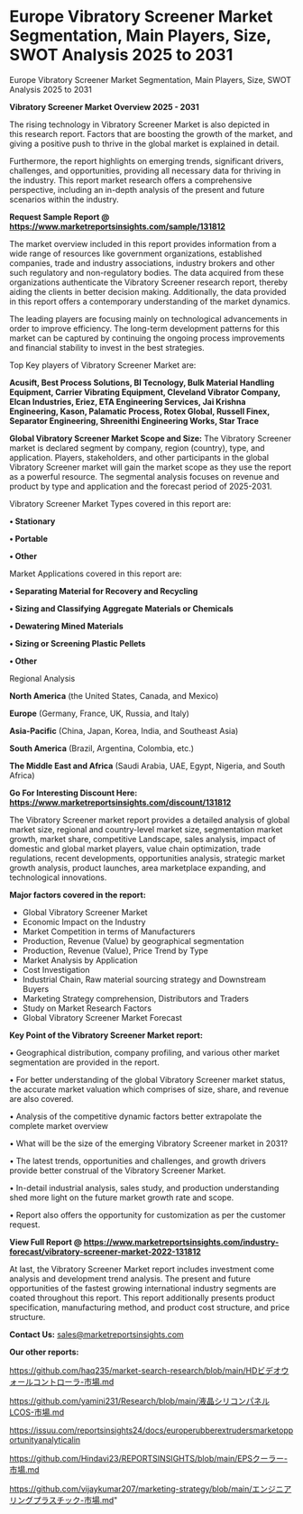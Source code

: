 # Europe Vibratory Screener Market Segmentation, Main Players, Size, SWOT Analysis 2025 to 2031
Europe Vibratory Screener Market Segmentation, Main Players, Size, SWOT Analysis 2025 to 2031

<Strong> Vibratory Screener Market Overview 2025 - 2031</strong>

The rising technology in Vibratory Screener Market is also depicted in this research report. Factors that are boosting the growth of the market, and giving a positive push to thrive in the global market is explained in detail.

Furthermore, the report highlights on emerging trends, significant drivers, challenges, and opportunities, providing all necessary data for thriving in the industry. This report market research offers a comprehensive perspective, including an in-depth analysis of the present and future scenarios within the industry.

<strong>Request Sample Report @ <a href=https://www.marketreportsinsights.com/sample/131812>https://www.marketreportsinsights.com/sample/131812</a></strong>

The market overview included in this report provides information from a wide range of resources like government organizations, established companies, trade and industry associations, industry brokers and other such regulatory and non-regulatory bodies. The data acquired from these organizations authenticate the Vibratory Screener research report, thereby aiding the clients in better decision making. Additionally, the data provided in this report offers a contemporary understanding of the market dynamics.

The leading players are focusing mainly on technological advancements in order to improve efficiency. The long-term development patterns for this market can be captured by continuing the ongoing process improvements and financial stability to invest in the best strategies.

Top Key players of Vibratory Screener Market are:

<strong>Acusift, Best Process Solutions, BI Tecnology, Bulk Material Handling Equipment, Carrier Vibrating Equipment, Cleveland Vibrator Company, Elcan Industries, Eriez, ETA Engineering Services, Jai Krishna Engineering, Kason, Palamatic Process, Rotex Global, Russell Finex, Separator Engineering, Shreenithi Engineering Works, Star Trace</strong>

<strong><b>Global Vibratory Screener Market Scope and Size:</b></strong>
The Vibratory Screener market is declared segment by company, region (country), type, and application. Players, stakeholders, and other participants in the global Vibratory Screener market will gain the market scope as they use the report as a powerful resource. The segmental analysis focuses on revenue and product by type and application and the forecast period of 2025-2031.

Vibratory Screener Market Types covered in this report are:

<strong>• Stationary

• Portable

• Other</strong>

Market Applications covered in this report are:

<strong>• Separating Material for Recovery and Recycling

• Sizing and Classifying Aggregate Materials or Chemicals

• Dewatering Mined Materials

• Sizing or Screening Plastic Pellets

• Other</strong> 

Regional Analysis

<strong>North America</strong> (the United States, Canada, and Mexico)

<strong>Europe</strong> (Germany, France, UK, Russia, and Italy)

<strong>Asia-Pacific</strong> (China, Japan, Korea, India, and Southeast Asia)

<strong>South America</strong> (Brazil, Argentina, Colombia, etc.)

<strong>The Middle East and Africa</strong> (Saudi Arabia, UAE, Egypt, Nigeria, and South Africa)

<strong>Go For Interesting Discount Here: <a href=https://www.marketreportsinsights.com/discount/131812>https://www.marketreportsinsights.com/discount/131812</a></strong>

The Vibratory Screener market report provides a detailed analysis of global market size, regional and country-level market size, segmentation market growth, market share, competitive Landscape, sales analysis, impact of domestic and global market players, value chain optimization, trade regulations, recent developments, opportunities analysis, strategic market growth analysis, product launches, area marketplace expanding, and technological innovations.

<strong><b>Major factors covered in the report:</b></strong>
<ul>
  <li>Global Vibratory Screener Market </li>
  <li>Economic Impact on the Industry</li>
  <li>Market Competition in terms of Manufacturers</li>
  <li>Production, Revenue (Value) by geographical segmentation</li>
  <li>Production, Revenue (Value), Price Trend by Type</li>
  <li>Market Analysis by Application</li>
  <li>Cost Investigation</li>
  <li>Industrial Chain, Raw material sourcing strategy and Downstream Buyers</li>
  <li>Marketing Strategy comprehension, Distributors and Traders</li>
  <li>Study on Market Research Factors</li>
  <li>Global Vibratory Screener Market Forecast</li>
</ul>

<strong><b>Key Point of the Vibratory Screener Market report:</b></strong>

• Geographical distribution, company profiling, and various other market segmentation are provided in the report.

• For better understanding of the global Vibratory Screener market status, the accurate market valuation which comprises of size, share, and revenue are also covered.

• Analysis of the competitive dynamic factors better extrapolate the complete market overview

• What will be the size of the emerging Vibratory Screener market in 2031?

• The latest trends, opportunities and challenges, and growth drivers provide better construal of the Vibratory Screener Market.

• In-detail industrial analysis, sales study, and production understanding shed more light on the future market growth rate and scope.

• Report also offers the opportunity for customization as per the customer request.

<strong><b>View Full Report @ <a href=https://www.marketreportsinsights.com/industry-forecast/vibratory-screener-market-2022-131812>https://www.marketreportsinsights.com/industry-forecast/vibratory-screener-market-2022-131812</a></b></strong>


At last, the Vibratory Screener Market report includes investment come analysis and development trend analysis. The present and future opportunities of the fastest growing international industry segments are coated throughout this report. This report additionally presents product specification, manufacturing method, and product cost structure, and price structure.

<strong>Contact Us:</strong>
sales@marketreportsinsights.com

<strong>Our other reports:</strong>

<a href=https://github.com/haq235/market-search-research/blob/main/HDビデオウォールコントローラ-市場.md>https://github.com/haq235/market-search-research/blob/main/HDビデオウォールコントローラ-市場.md</a>

<a href=https://github.com/yamini231/Research/blob/main/液晶シリコンパネルLCOS-市場.md>https://github.com/yamini231/Research/blob/main/液晶シリコンパネルLCOS-市場.md</a>

<a href=https://issuu.com/reportsinsights24/docs/europerubberextrudersmarketopportunityanalyticalin>https://issuu.com/reportsinsights24/docs/europerubberextrudersmarketopportunityanalyticalin</a>

<a href=https://github.com/Hindavi23/REPORTSINSIGHTS/blob/main/EPSクーラー-市場.md>https://github.com/Hindavi23/REPORTSINSIGHTS/blob/main/EPSクーラー-市場.md</a>

<a href=https://github.com/vijaykumar207/marketing-strategy/blob/main/エンジニアリングプラスチック-市場.md>https://github.com/vijaykumar207/marketing-strategy/blob/main/エンジニアリングプラスチック-市場.md</a>"
